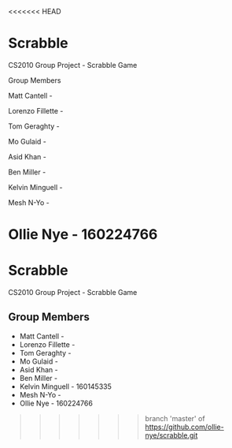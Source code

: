 <<<<<<< HEAD
# Scrabble
CS2010 Group Project - Scrabble Game

Group Members

  Matt Cantell - 
  
  Lorenzo Fillette - 
  
  Tom Geraghty - 
  
  Mo Gulaid - 
  
  Asid Khan - 
  
  Ben Miller - 
  
  Kelvin Minguell - 
  
  Mesh N-Yo - 
  
  Ollie Nye - 160224766
=======
# Scrabble
CS2010 Group Project - Scrabble Game

## Group Members

* Matt Cantell - 
* Lorenzo Fillette - 
* Tom Geraghty - 
* Mo Gulaid -
* Asid Khan - 
* Ben Miller - 
* Kelvin Minguell - 160145335
* Mesh N-Yo - 
* Ollie Nye - 160224766
>>>>>>> branch 'master' of https://github.com/ollie-nye/scrabble.git
